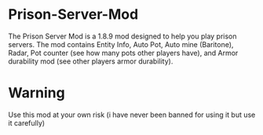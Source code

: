 # Prison-Server-Mod

The Prison Server Mod is a 1.8.9 mod designed to help you play prison servers. The mod contains Entity Info, Auto Pot, Auto mine (Baritone), Radar, Pot counter (see how many pots other players have), and Armor durability mod (see other players armor durability).


# Warning
Use this mod at your own risk (i have never been banned for using it but use it carefully)
